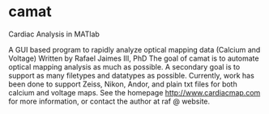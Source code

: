 # camat
Cardiac Analysis in MATlab 

A GUI based program to rapidly analyze optical mapping data (Calcium and Voltage)
Written by Rafael Jaimes III, PhD
The goal of camat is to automate optical mapping analysis as much as possible. A secondary goal is to support
as many filetypes and datatypes as possible. Currently, work has been done to support Zeiss, Nikon, Andor, and plain
txt files for both calcium and voltage maps. See the homepage http://www.cardiacmap.com for more information, or
contact the author at raf @ website.
